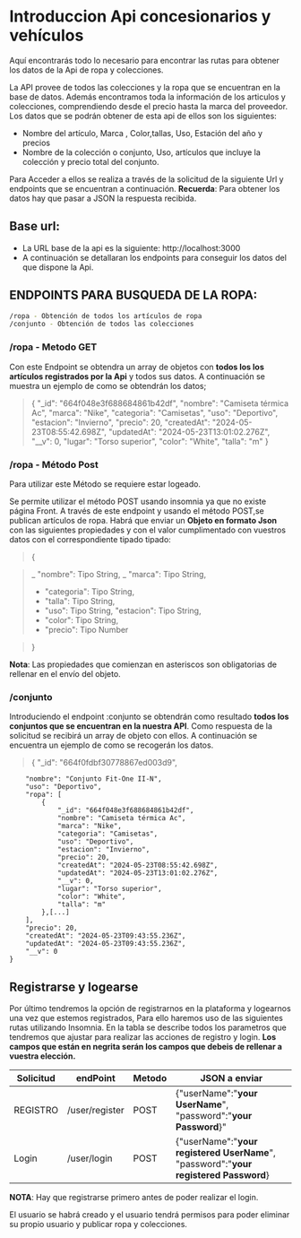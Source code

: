 # Introduccion Api concesionarios y vehículos

Aquí encontrarás todo lo necesario para encontrar las rutas para obtener los datos de la Api de ropa y colecciones.

La API provee de todos las colecciones y la ropa que se encuentran en la base de datos. Además encontramos toda la información de los articulos y colecciones, comprendiendo desde el precio hasta la marca del proveedor. Los datos que se podrán obtener de esta api de ellos son los siguientes:

- Nombre del artículo, Marca , Color,tallas, Uso, Estación del año y precios
- Nombre de la colección o conjunto, Uso, artículos que incluye la colección y precio total del conjunto.

Para Acceder a ellos se realiza a través de la solicitud de la siguiente Url y endpoints que se encuentran a continuación.
**Recuerda**: Para obtener los datos hay que pasar a JSON la respuesta recibida.

## Base url:

- La URL base de la api es la siguiente: http://localhost:3000
- A continuación se detallaran los endpoints para conseguir los datos del que dispone la Api.

## ENDPOINTS PARA BUSQUEDA DE LA ROPA:

```sh
/ropa - Obtención de todos los artículos de ropa
/conjunto - Obtención de todos las colecciones
```

### /ropa - Metodo GET

Con este Endpoint se obtendra un array de objetos con **todos los los artículos registrados por la Api** y todos sus datos. A continuación se muestra un ejemplo de como se obtendrán los datos;

> {
> "\_id": "664f048e3f688684861b42df",
> "nombre": "Camiseta térmica Ac",
> "marca": "Nike",
> "categoria": "Camisetas",
> "uso": "Deportivo",
> "estacion": "Invierno",
> "precio": 20,
> "createdAt": "2024-05-23T08:55:42.698Z",
> "updatedAt": "2024-05-23T13:01:02.276Z",
> "\_\_v": 0,
> "lugar": "Torso superior",
> "color": "White",
> "talla": "m"
> }

### /ropa - Método Post

Para utilizar este Método se requiere estar logeado.

Se permite utilizar el método POST usando insomnia ya que no existe página Front. A través de este endpoint y usando el método POST,se publican artículos de ropa. Habrá que enviar un **Objeto en formato Json** con las siguientes propiedades y con el valor cumplimentado con vuestros datos con el correspondiente tipado tipado:

> {

> _ "nombre": Tipo String,
> _ "marca": Tipo String,
>
> - "categoria": Tipo String,
> - "talla": Tipo String,
> - "uso": Tipo String,
>   "estacion": Tipo String,
> - "color": Tipo String,
> - "precio": Tipo Number

> }

**Nota**: Las propiedades que comienzan en asteriscos son obligatorias de rellenar en el envío del objeto.

### /conjunto

Introduciendo el endpoint :conjunto se obtendrán como resultado **todos los conjuntos que se encuentran en la nuestra API**. Como respuesta de la solicitud se recibirá un array de objeto con ellos. A continuación se encuentra un ejemplo de como se recogerán los datos.

> { "\_id": "664f0fdbf30778867ed003d9",

    	"nombre": "Conjunto Fit-One II-N",
    	"uso": "Deportivo",
    	"ropa": [
    		{
    			"_id": "664f048e3f688684861b42df",
    			"nombre": "Camiseta térmica Ac",
    			"marca": "Nike",
    			"categoria": "Camisetas",
    			"uso": "Deportivo",
    			"estacion": "Invierno",
    			"precio": 20,
    			"createdAt": "2024-05-23T08:55:42.698Z",
    			"updatedAt": "2024-05-23T13:01:02.276Z",
    			"__v": 0,
    			"lugar": "Torso superior",
    			"color": "White",
    			"talla": "m"
    		},[...]
    	],
    	"precio": 20,
    	"createdAt": "2024-05-23T09:43:55.236Z",
    	"updatedAt": "2024-05-23T09:43:55.236Z",
    	"__v": 0
    }

## Registrarse y logearse

Por último tendremos la opción de registrarnos en la plataforma y logearnos una vez que estemos registrados, Para ello haremos uso de las siguientes rutas utilizando Insomnia. En la tabla se describe todos los parametros que tendremos que ajustar para realizar las acciones de registro y login. **Los campos que están en negrita serán los campos que debeis de rellenar a vuestra elección.**

| Solicitud | endPoint       | Metodo | JSON a enviar                                                                         |
| --------- | -------------- | ------ | ------------------------------------------------------------------------------------- |
| REGISTRO  | /user/register | POST   | {"userName":"**your UserName**", "password":"**your Password**}"                      |
| Login     | /user/login    | POST   | {"userName":"**your registered UserName**", "password":"**your registered Password**} |

**NOTA**: Hay que registrarse primero antes de poder realizar el login.

El usuario se habrá creado y el usuario tendrá permisos para poder eliminar su propio usuario y publicar ropa y colecciones.
